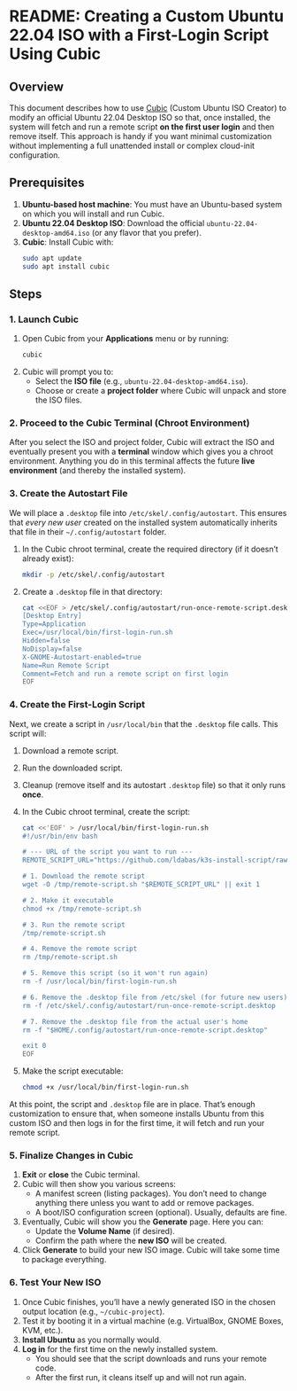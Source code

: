 # README: Creating a Custom Ubuntu 22.04 ISO with a First-Login Script Using Cubic

## Overview

This document describes how to use [Cubic](https://launchpad.net/cubic) (Custom Ubuntu ISO Creator) to modify an official Ubuntu 22.04 Desktop ISO so that, once installed, the system will fetch and run a remote script **on the first user login** and then remove itself. This approach is handy if you want minimal customization without implementing a full unattended install or complex cloud-init configuration.

## Prerequisites

1. **Ubuntu-based host machine**: You must have an Ubuntu-based system on which you will install and run Cubic.
2. **Ubuntu 22.04 Desktop ISO**: Download the official `ubuntu-22.04-desktop-amd64.iso` (or any flavor that you prefer).
3. **Cubic**: Install Cubic with:
   ```bash
   sudo apt update
   sudo apt install cubic
   ```

## Steps

### 1. Launch Cubic

1. Open Cubic from your **Applications** menu or by running:
   ```bash
   cubic
   ```
2. Cubic will prompt you to:
   - Select the **ISO file** (e.g., `ubuntu-22.04-desktop-amd64.iso`).
   - Choose or create a **project folder** where Cubic will unpack and store the ISO files.

### 2. Proceed to the Cubic Terminal (Chroot Environment)

After you select the ISO and project folder, Cubic will extract the ISO and eventually present you with a **terminal** window which gives you a chroot environment. Anything you do in this terminal affects the future **live environment** (and thereby the installed system).

### 3. Create the Autostart File

We will place a `.desktop` file into `/etc/skel/.config/autostart`. This ensures that *every new user* created on the installed system automatically inherits that file in their `~/.config/autostart` folder.

1. In the Cubic chroot terminal, create the required directory (if it doesn’t already exist):
   ```bash
   mkdir -p /etc/skel/.config/autostart
   ```
2. Create a `.desktop` file in that directory:
   ```bash
   cat <<EOF > /etc/skel/.config/autostart/run-once-remote-script.desktop
   [Desktop Entry]
   Type=Application
   Exec=/usr/local/bin/first-login-run.sh
   Hidden=false
   NoDisplay=false
   X-GNOME-Autostart-enabled=true
   Name=Run Remote Script
   Comment=Fetch and run a remote script on first login
   EOF
   ```

### 4. Create the First-Login Script

Next, we create a script in `/usr/local/bin` that the `.desktop` file calls. This script will:

1. Download a remote script.
2. Run the downloaded script.
3. Cleanup (remove itself and its autostart `.desktop` file) so that it only runs **once**.

1. In the Cubic chroot terminal, create the script:
   ```bash
   cat <<'EOF' > /usr/local/bin/first-login-run.sh
   #!/usr/bin/env bash

   # --- URL of the script you want to run ---
   REMOTE_SCRIPT_URL="https://github.com/ldabas/k3s-install-script/raw/main/k3sinstall.sh"

   # 1. Download the remote script
   wget -O /tmp/remote-script.sh "$REMOTE_SCRIPT_URL" || exit 1

   # 2. Make it executable
   chmod +x /tmp/remote-script.sh

   # 3. Run the remote script
   /tmp/remote-script.sh

   # 4. Remove the remote script
   rm /tmp/remote-script.sh

   # 5. Remove this script (so it won't run again)
   rm -f /usr/local/bin/first-login-run.sh

   # 6. Remove the .desktop file from /etc/skel (for future new users)
   rm -f /etc/skel/.config/autostart/run-once-remote-script.desktop

   # 7. Remove the .desktop file from the actual user's home
   rm -f "$HOME/.config/autostart/run-once-remote-script.desktop"

   exit 0
   EOF
   ```
2. Make the script executable:
   ```bash
   chmod +x /usr/local/bin/first-login-run.sh
   ```

At this point, the script and `.desktop` file are in place. That’s enough customization to ensure that, when someone installs Ubuntu from this custom ISO and then logs in for the first time, it will fetch and run your remote script.

### 5. Finalize Changes in Cubic

1. **Exit** or **close** the Cubic terminal.
2. Cubic will then show you various screens:
   - A manifest screen (listing packages). You don’t need to change anything there unless you want to add or remove packages.
   - A boot/ISO configuration screen (optional). Usually, defaults are fine.
3. Eventually, Cubic will show you the **Generate** page. Here you can:
   - Update the **Volume Name** (if desired).
   - Confirm the path where the **new ISO** will be created.
4. Click **Generate** to build your new ISO image. Cubic will take some time to package everything.

### 6. Test Your New ISO

1. Once Cubic finishes, you’ll have a newly generated ISO in the chosen output location (e.g., `~/cubic-project`).
2. Test it by booting it in a virtual machine (e.g. VirtualBox, GNOME Boxes, KVM, etc.).
3. **Install Ubuntu** as you normally would.
4. **Log in** for the first time on the newly installed system.
   - You should see that the script downloads and runs your remote code.
   - After the first run, it cleans itself up and will not run again.
